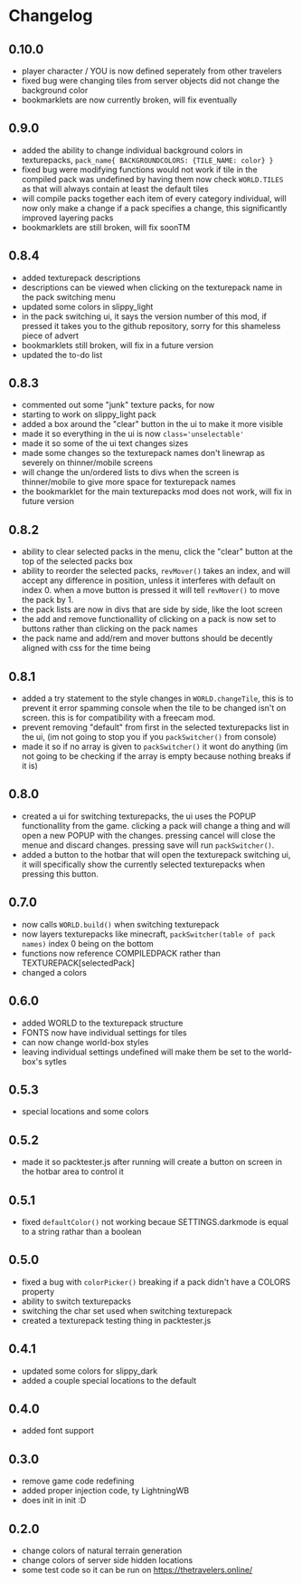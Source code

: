 # Changelog
## 0.10.0
* player character / YOU is now defined seperately from other travelers
* fixed bug were changing tiles from server objects did not change the background color
* bookmarklets are now currently broken, will fix eventually
## 0.9.0
* added the ability to change individual background colors in texturepacks, `pack_name{ BACKGROUNDCOLORS: {TILE_NAME: color} }`
* fixed bug were modifying functions would not work if tile in the compiled pack was undefined by having them now check `WORLD.TILES` as that will always contain at least the default tiles
* will compile packs together each item of every category individual, will now only make a change if a pack specifies a change, this significantly improved layering packs
* bookmarklets are still broken, will fix soonTM
## 0.8.4
* added texturepack descriptions
* descriptions can be viewed when clicking on the texturepack name in the pack switching menu
* updated some colors in slippy_light
* in the pack switching ui, it says the version number of this mod, if pressed it takes you to the github repository, sorry for this shameless piece of advert
* bookmarklets still broken, will fix in a future version
* updated the to-do list
## 0.8.3
* commented out some "junk" texture packs, for now
* starting to work on slippy_light pack
* added a box around the "clear" button in the ui to make it more visible
* made it so everything in the ui is now `class='unselectable'`
* made it so some of the ui text changes sizes
* made some changes so the texturepack names don't linewrap as severely on thinner/mobile screens
* will change the un/ordered lists to divs when the screen is thinner/mobile to give more space for texturepack names
* the bookmarklet for the main texturepacks mod does not work, will fix in future version
## 0.8.2
* ability to clear selected packs in the menu, click the "clear" button at the top of the selected packs box
* ability to reorder the selected packs, `revMover()` takes an index, and will accept any difference in position, unless it interferes with default on index 0. when a move button is pressed it will tell `revMover()` to move the pack by 1.
* the pack lists are now in divs that are side by side, like the loot screen
* the add and remove functionallity of clicking on a pack is now set to buttons rather than clicking on the pack names
* the pack name and add/rem and mover buttons should be decently aligned with css for the time being
## 0.8.1
* added a try statement to the style changes in `WORLD.changeTile`, this is to prevent it error spamming console when the tile to be changed isn't on screen. this is for compatibility with a freecam mod.
* prevent removing "default" from first in the selected texturepacks list in the ui, (im not going to stop you if you `packSwitcher()` from console)
* made it so if no array is given to `packSwitcher()` it wont do anything (im not going to be checking if the array is empty because nothing breaks if it is)
## 0.8.0
* created a ui for switching texturepacks, the ui uses the POPUP functionallity from the game. clicking a pack will change a thing and will open a new POPUP with the changes. pressing cancel will close the menue and discard changes. pressing save will run `packSwitcher()`.
* added a button to the hotbar that will open the texturepack switching ui, it will specifically show the currently selected texturepacks when pressing this button.
## 0.7.0
* now calls `WORLD.build()` when switching texturepack
* now layers texturepacks like minecraft, `packSwitcher(table of pack names)` index 0 being on the bottom
* functions now reference COMPILEDPACK rather than TEXTUREPACK[selectedPack]
* changed a colors
## 0.6.0
* added WORLD to the texturepack structure
* FONTS now have individual settings for tiles
* can now change world-box styles
* leaving individual settings undefined will make them be set to the world-box's sytles
## 0.5.3
* special locations and some colors
## 0.5.2
* made it so packtester.js after running will create a button on screen in the hotbar area to control it
## 0.5.1
* fixed `defaultColor()` not working becaue SETTINGS.darkmode is equal to a string rathar than a boolean
## 0.5.0
* fixed a bug with `colorPicker()` breaking if a pack didn't have a COLORS property
* ability to switch texturepacks
* switching the char set used when switching texturepack
* created a texturepack testing thing in packtester.js
## 0.4.1
* updated some colors for slippy_dark
* added a couple special locations to the default
## 0.4.0
* added font support
## 0.3.0
* remove game code redefining
* added proper injection code, ty LightningWB
* does init in init :D
## 0.2.0
* change colors of natural terrain generation
* change colors of server side hidden locations
* some test code so it can be run on https://thetravelers.online/
